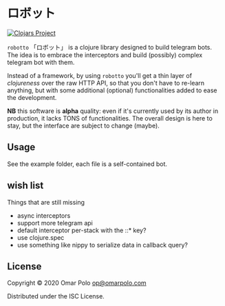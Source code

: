 # ロボット

[![Clojars Project](https://img.shields.io/clojars/v/com.omarpolo/robotto.svg)](https://clojars.org/com.omarpolo/robotto)

`robotto` 「ロボット」 is a clojure library designed to build telegram
bots.  The idea is to embrace the interceptors and build (possibly)
complex telegram bot with them.

Instead of a framework, by using `robotto` you'll get a thin layer of
*clojureness* over the raw HTTP API, so that you don't have to
re-learn anything, but with some additional (optional) functionalities
added to ease the development.

**NB** this software is **alpha** quality: even if it's currently used
by its author in production, it lacks TONS of functionalities.  The
overall design is here to stay, but the interface are subject to
change (maybe).

## Usage

See the example folder, each file is a self-contained bot.

## wish list

Things that are still missing

 - async interceptors
 - support more telegram api
 - default interceptor per-stack with the ::* key?
 - use clojure.spec
 - use something like nippy to serialize data in callback query?

## License

Copyright © 2020 Omar Polo <op@omarpolo.com>

Distributed under the ISC License.
